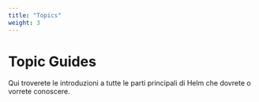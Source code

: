 ```yaml
---
title: "Topics"
weight: 3
---
```


# Topic Guides

Qui troverete le introduzioni a tutte le parti principali di Helm che dovrete o vorrete conoscere.
